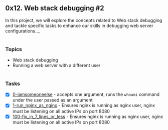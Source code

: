 ## 0x12. Web stack debugging #2
In this project, we will explore the concepts related to Web stack debugging and tackle specific tasks to enhance our skills in debugging web server configurations.._
<br><br>

### Topics
- Web stack debugging
- Running a web server with a different user
<br><br>

### Tasks
- [x] [0-iamsomeoneelse](./0-iamsomeoneelse) - accepts one argument, runs the `whoami` command under the user passed as an argument
- [x] [1-run_nginx_as_nginx](./1-run_nginx_as_nginx) - Ensures nginx is running as nginx user, nginx must be listening on all active IPs on port 8080
- [x] [100-fix_in_7_lines_or_less](./100-fix_in_7_lines_or_less) - Ensures nginx is running as nginx user, nginx must be listening on all active IPs on port 8080
